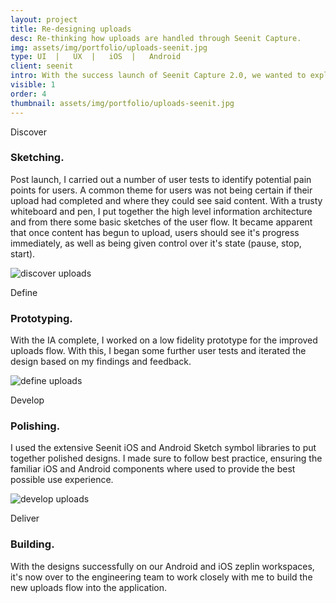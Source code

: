 ```yaml
---
layout: project
title: Re-designing uploads
desc: Re-thinking how uploads are handled through Seenit Capture.
img: assets/img/portfolio/uploads-seenit.jpg
type: UI  |   UX  |   iOS  |   Android
client: seenit
intro: With the success launch of Seenit Capture 2.0, we wanted to explore how we could improve the flow of uploading content to the app.
visible: 1
order: 4
thumbnail: assets/img/portfolio/uploads-seenit.jpg
---
```


<section>
    <div class="container">
        <div class="row">
            <div class="col-12">
                <p class="subhead">Discover</p>
            </div>
        </div>
    </div>
    <div class="container">
        <div class="row">
            <div class="col-6">
                <h3>Sketching.</h3>
                <p>Post launch, I carried out a number of user tests to identify potential pain points for users. A common theme for users was not being certain if their upload had completed and where they could see said content. With a trusty whiteboard and pen, I put together the high level information architecture and from there some basic sketches of the user flow. It became apparent that once content has begun to upload, users should see it's progress immediately, as well as being given control over it's state (pause, stop, start).
                </p>
            </div>
        </div>
    </div>
</section>

<section>
    <div class="full-width portfolio-banner">
        <img src="{{ site.baseurl}}/assets/img/portfolio/discover-uploads.jpg" class="no-padding portfolio-banner-image" alt="discover uploads"/>
    </div>
</section>

<section>
    <div class="container">
        <div class="row">
            <div class="col-12">
                <p class="subhead">Define</p>
            </div>
        </div>
    </div>
    <div class="container">
        <div class="row">
            <div class="col-6">
                <h3>Prototyping.</h3>
                <p>With the IA complete, I worked on a low fidelity prototype for the improved uploads flow. With this, I began some further user tests and iterated the design based on my findings and feedback.
                </p>
            </div>
        </div>
    </div>
</section>

<section>
    <div class="full-width portfolio-banner">
        <img src="{{ site.baseurl}}/assets/img/portfolio/define-uploads.jpg" class="no-padding portfolio-banner-image" alt="define uploads"/>
    </div>
</section>

<section>
    <div class="container">
        <div class="row">
            <div class="col-12">
                <p class="subhead">Develop</p>
            </div>
        </div>
    </div>
    <div class="container">
        <div class="row">
            <div class="col-6">
                <h3>Polishing.</h3>
                <p>I used the extensive Seenit iOS and Android Sketch symbol libraries to put together polished designs. I made sure to follow best practice, ensuring the familiar iOS and Android components where used to provide the best possible use experience.
                </p>
            </div>
        </div>
    </div>
</section>

<section>
    <div class="full-width portfolio-banner">
        <img src="{{ site.baseurl}}/assets/img/portfolio/develop-uploads.jpg" class="no-padding portfolio-banner-image" alt="develop uploads"/>
    </div>
</section>

<section>
    <div class="container">
        <div class="row">
            <div class="col-12">
                <p class="subhead">Deliver</p>
            </div>
        </div>
    </div>
    <div class="container">
        <div class="row">
            <div class="col-6">
                <h3>Building.</h3>
                <p>With the designs successfully on our Android and iOS zeplin workspaces, it's now over to the engineering team to work closely with me to build the new uploads flow into the application.
                </p>
            </div>
        </div>
    </div>
</section>